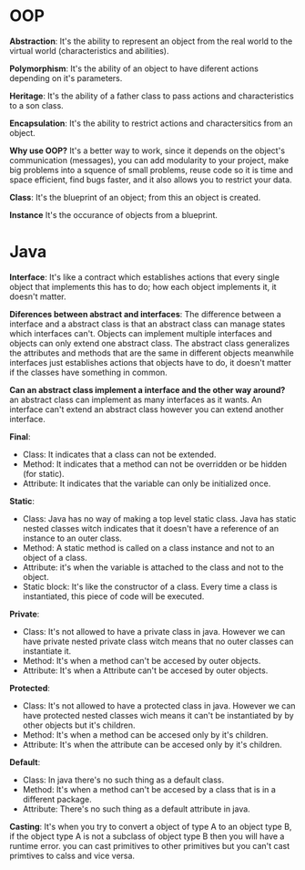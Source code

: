 # OOP
**Abstraction**: It's the ability to represent an object from the real world to the virtual world (characteristics and abilities).

**Polymorphism**: It's the ability of an object to have diferent actions depending on it's parameters. 

**Heritage**: It's the ability of a father class to pass actions and characteristics to a son class.

**Encapsulation**: It's the ability to restrict actions and charactersitics from an object.

**Why use OOP?** It's a better way to work, since it depends on the object's communication (messages), you can add modularity to your project, make big problems into a squence of small problems, reuse code so it is time and space efficient, find bugs faster, and it also allows you to restrict your data.

**Class**: It's the blueprint of an object; from this an object is created.

**Instance** It's the occurance of objects from a blueprint.

# Java 

**Interface**: It's like a contract which establishes actions that every single object that implements this has to do; how each object implements it, it doesn't matter. 

**Diferences between abstract and interfaces**: The difference between a interface and a abstract class is that an abstract class can manage states which interfaces can't. Objects can implement multiple interfaces and objects can only extend one abstract class. The abstract class generalizes the attributes and methods that are the same in different objects meanwhile interfaces just establishes actions that objects have to do, it doesn't matter if the classes have something in common.

**Can an abstract class implement a interface and the other way around?** an abstract class can implement as many interfaces as it wants. An interface can't extend an abstract class however you can extend another interface.

**Final**: 
- Class: It indicates that a class can not be extended.
- Method: It indicates that a method can not be overridden or be hidden (for static).
- Attribute: It indicates that the variable can only be initialized once.

**Static**: 
- Class: Java has no way of making a top level static class. Java has static nested classes witch indicates that it doesn't have a reference of an instance to an outer class.
- Method:  A static method is called on a class instance and not to an object of a class.
- Attribute: it's when the variable is attached to the class and not to the object. 
- Static block: It's like the constructor of a class. Every time a class is instantiated, this piece of code will be executed.

**Private**: 
- Class: It's not allowed to have a private class in java. However we can have private nested private class witch means that no outer classes can instantiate it.
- Method: It's when a method can't be accesed by outer objects.
- Attribute: It's when a Attribute can't be accesed by outer objects.

**Protected**: 
- Class: It's not allowed to have a protected class in java. However we can have protected nested classes wich means it can't be instantiated by by other objects but it's children.
- Method: It's when a method can be accesed only by it's children.
- Attribute: It's when the attribute can be accesed only by it's children.

**Default**: 
- Class: In java there's no such thing as a default class.
- Method: It's when a method can't be accesed by a class that is in a different package.
- Attribute: There's no such thing as a default attribute in java.

**Casting**: It's when you try to convert a object of type A to an object type B, if the object type A is not a subclass of object type B then you will have a runtime error. you can cast primitives to other primitives but you can't cast primtives to calss and vice versa.
